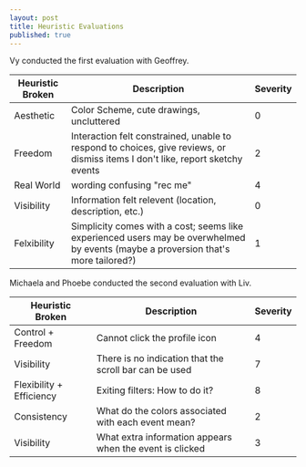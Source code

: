 ```yaml
---
layout: post
title: Heuristic Evaluations
published: true
---
```


Vy conducted the first evaluation with Geoffrey.

| Heuristic Broken | Description                                                                                                                    | Severity |
|------------------|--------------------------------------------------------------------------------------------------------------------------------|----------|
| Aesthetic        | Color Scheme, cute drawings, uncluttered                                                                                       | 0        |
| Freedom          | Interaction felt constrained, unable to respond to choices, give reviews, or dismiss items I don't like, report sketchy events | 2        |
| Real World       | wording confusing "rec me"                                                                                                     | 4        |
| Visibility       | Information felt relevent (location, description, etc.) | 0 |
| Felxibility | Simplicity comes with a cost; seems like experienced users may be overwhelmed by events (maybe a proversion that's more tailored?) | 1 |

Michaela and Phoebe conducted the second evaluation with Liv.


| Heuristic Broken         | Description                                              | Severity |
|--------------------------|----------------------------------------------------------|----------|
| Control + Freedom        | Cannot click the profile icon                            | 4        |
| Visibility               | There is no indication that the scroll bar can be used   | 7        |
| Flexibility + Efficiency | Exiting filters: How to do it?                           | 8        |
| Consistency              | What do the colors associated with each event mean?      | 2        |
| Visibility               | What extra information appears when the event is clicked | 3        |
